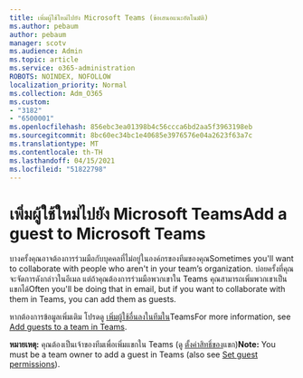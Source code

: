 ```yaml
---
title: เพิ่มผู้ใช้ใหม่ไปยัง Microsoft Teams (ข้อเสนอแนะอัตโนมัติ)
ms.author: pebaum
author: pebaum
manager: scotv
ms.audience: Admin
ms.topic: article
ms.service: o365-administration
ROBOTS: NOINDEX, NOFOLLOW
localization_priority: Normal
ms.collection: Adm_O365
ms.custom:
- "3182"
- "6500001"
ms.openlocfilehash: 856ebc3ea01398b4c56ccca6bd2aa5f3963198eb
ms.sourcegitcommit: 8bc60ec34bc1e40685e3976576e04a2623f63a7c
ms.translationtype: MT
ms.contentlocale: th-TH
ms.lasthandoff: 04/15/2021
ms.locfileid: "51822798"
---
```

# <a name="add-a-guest-to-microsoft-teams"></a><span data-ttu-id="fd535-102">เพิ่มผู้ใช้ใหม่ไปยัง Microsoft Teams</span><span class="sxs-lookup"><span data-stu-id="fd535-102">Add a guest to Microsoft Teams</span></span>

<span data-ttu-id="fd535-103">บางครั้งคุณอาจต้องการร่วมมือกับบุคคลที่ไม่อยู่ในองค์กรของทีมของคุณ</span><span class="sxs-lookup"><span data-stu-id="fd535-103">Sometimes you'll want to collaborate with people who aren't in your team’s organization.</span></span> <span data-ttu-id="fd535-104">บ่อยครั้งที่คุณจะจัดการดังกล่าวในอีเมล แต่ถ้าคุณต้องการร่วมมือพวกเขาใน Teams คุณสามารถเพิ่มพวกเขาเป็นแขกได้</span><span class="sxs-lookup"><span data-stu-id="fd535-104">Often you'll be doing that in email, but if you want to collaborate with them in Teams, you can add them as guests.</span></span>

<span data-ttu-id="fd535-105">หากต้องการข้อมูลเพิ่มเติม โปรดดู [เพิ่มผู้ใช้อื่นลงในทีมใน](https://support.office.com/article/add-guests-to-a-team-in-teams-fccb4fa6-f864-4508-bdde-256e7384a14f#ID0EAABAAA=Desktop)Teams</span><span class="sxs-lookup"><span data-stu-id="fd535-105">For more information, see [Add guests to a team in Teams](https://support.office.com/article/add-guests-to-a-team-in-teams-fccb4fa6-f864-4508-bdde-256e7384a14f#ID0EAABAAA=Desktop).</span></span>

<span data-ttu-id="fd535-106">**หมายเหตุ:** คุณต้องเป็นเจ้าของทีมเพื่อเพิ่มแขกใน Teams (ดู [ตั้งค่าสิทธิ์ของ](https://support.office.com/article/set-guest-permissions-for-channels-in-teams-4756c468-2746-4bfd-a582-736d55fcc169)แขก)</span><span class="sxs-lookup"><span data-stu-id="fd535-106">**Note:** You must be a team owner to add a guest in Teams (also see [Set guest permissions](https://support.office.com/article/set-guest-permissions-for-channels-in-teams-4756c468-2746-4bfd-a582-736d55fcc169)).</span></span>